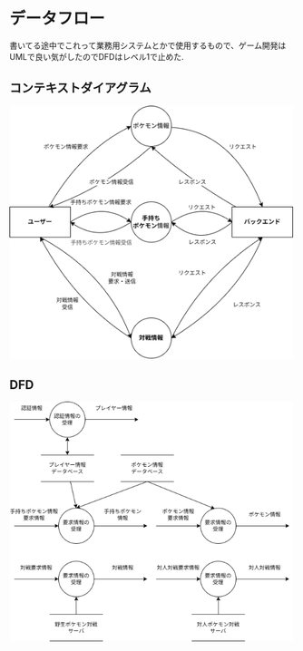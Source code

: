 # データフロー

書いてる途中でこれって業務用システムとかで使用するもので、ゲーム開発はUMLで良い気がしたのでDFDはレベル1で止めた.

## コンテキストダイアグラム

<img src="./figures/コンテキストダイアグラム.png" alt="コンテキストダイアグラム" width="500" height="auto">

## DFD

<img src="./figures/データフローダイアグラム.png" alt="データフローダイアグラム" width="500" height="auto">